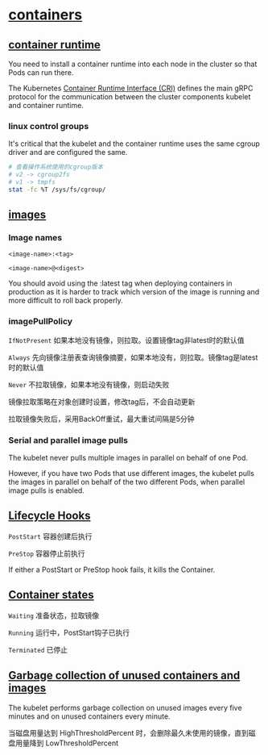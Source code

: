 # [containers](https://kubernetes.io/docs/concepts/containers/)

## [container runtime](https://kubernetes.io/docs/setup/production-environment/container-runtimes/)

You need to install a container runtime into each node in the cluster so that Pods can run there.

The Kubernetes [Container Runtime Interface (CRI)](https://kubernetes.io/docs/concepts/architecture/cri/) defines the main gRPC protocol for the communication between the cluster components kubelet and container runtime.

### linux control groups

It's critical that the kubelet and the container runtime uses the same cgroup driver and are configured the same.

```bash
# 查看操作系统使用的cgroup版本
# v2 -> cgroup2fs
# v1 -> tmpfs
stat -fc %T /sys/fs/cgroup/
```

## [images](https://kubernetes.io/docs/concepts/containers/images/)

### Image names

`<image-name>:<tag>`

`<image-name>@<digest>`

You should avoid using the :latest tag when deploying containers in production as it is harder to track which version of the image is running and more difficult to roll back properly.

### imagePullPolicy

`IfNotPresent` 如果本地没有镜像，则拉取。设置镜像tag非latest时的默认值

`Always` 先向镜像注册表查询镜像摘要，如果本地没有，则拉取。镜像tag是latest时的默认值

`Never` 不拉取镜像，如果本地没有镜像，则启动失败

镜像拉取策略在对象创建时设置，修改tag后，不会自动更新

拉取镜像失败后，采用BackOff重试，最大重试间隔是5分钟

### Serial and parallel image pulls

The kubelet never pulls multiple images in parallel on behalf of one Pod.

However, if you have two Pods that use different images, the kubelet pulls the images in parallel on behalf of the two different Pods, when parallel image pulls is enabled.

## [Lifecycle Hooks](https://kubernetes.io/docs/concepts/containers/container-lifecycle-hooks/)

`PostStart` 容器创建后执行

`PreStop` 容器停止前执行

If either a PostStart or PreStop hook fails, it kills the Container.

## [Container states](https://kubernetes.io/docs/concepts/workloads/pods/pod-lifecycle/#container-states)

`Waiting` 准备状态，拉取镜像

`Running` 运行中，PostStart钩子已执行

`Terminated` 已停止

## [Garbage collection of unused containers and images](https://kubernetes.io/docs/concepts/architecture/garbage-collection/#containers-images)

The kubelet performs garbage collection on unused images every five minutes and on unused containers every minute.

当磁盘用量达到 HighThresholdPercent 时，会删除最久未使用的镜像，直到磁盘用量降到 LowThresholdPercent
